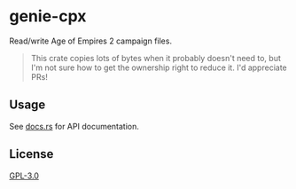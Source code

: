 # genie-cpx

Read/write Age of Empires 2 campaign files.

> This crate copies lots of bytes when it probably doesn't need to, but I'm not sure how to get the ownership right to reduce it. I'd appreciate PRs!

## Usage

See [docs.rs](https://docs.rs/genie-cpx) for API documentation.

## License

[GPL-3.0](../../LICENSE.md)
